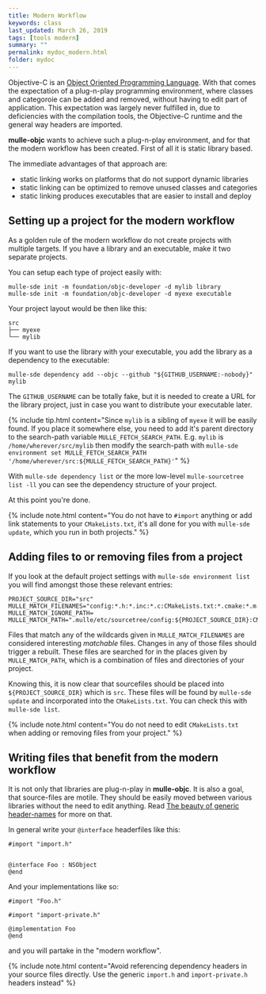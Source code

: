 ```yaml
---
title: Modern Workflow
keywords: class
last_updated: March 26, 2019
tags: [tools modern]
summary: ""
permalink: mydoc_modern.html
folder: mydoc
---
```


Objective-C is an [Object Oriented Programming Language](https://en.wikipedia.org/wiki/Object-oriented_programming).
With that comes the expectation of a plug-n-play programming environment,
where classes and categoroie can be added and removed, without having to
edit part of application. This expectation was largely never fulfilled in,
due to deficiencies with the compilation tools, the Objective-C runtime and
the general way headers are imported.

**mulle-objc** wants to achieve such a plug-n-play environment, and for that the
modern workflow has been created. First of all it is static library based.

The immediate advantages of that approach are:

* static linking works on platforms that do not support dynamic libraries
* static linking can be optimized to remove unused classes and categories
* static linking produces executables that are easier to install and deploy


## Setting up a project for the modern workflow

As a golden rule of the modern workflow do not create projects
with multiple targets. If you have a library and an executable, make it two
separate projects.

You can setup each type of project easily with:

```
mulle-sde init -m foundation/objc-developer -d mylib library
mulle-sde init -m foundation/objc-developer -d myexe executable
```

Your project layout would be then like this:

```
src
├── myexe
└── mylib
```

If you want to use the library with your executable, you add the library as a
dependency to the executable:

```
mulle-sde dependency add --objc --github "${GITHUB_USERNAME:-nobody}" mylib
```

The `GITHUB_USERNAME` can be totally fake, but it is needed to create a URL
for the library project, just in case you want to distribute your executable
later.


{% include tip.html content="Since `mylib` is a sibling of `myexe` it
will be easily found. If you place it somewhere else, you need to add it's
parent directory to the search-path variable `MULLE_FETCH_SEARCH_PATH`.
E.g. `mylib` is `/home/wherever/src/mylib` then modify the search-path with `mulle-sde environment set MULLE_FETCH_SEARCH_PATH '/home/wherever/src:${MULLE_FETCH_SEARCH_PATH}'`" %}


With `mulle-sde dependency list` or the more low-level `mulle-sourcetree list -ll`
you can see the dependency structure of your project.

At this point you're done.

{% include note.html content="You do not have to `#import` anything or add link
statements to your `CMakeLists.txt`, it's all done for you with
`mulle-sde update`, which you run in both projects." %}


## Adding files to or removing files from a project

If you look at the default project settings with `mulle-sde environment list`
you will find amongst those these relevant entries:

```
PROJECT_SOURCE_DIR="src"
MULLE_MATCH_FILENAMES="config:*.h:*.inc:*.c:CMakeLists.txt:*.cmake:*.m:*.aam"
MULLE_MATCH_IGNORE_PATH=
MULLE_MATCH_PATH=".mulle/etc/sourcetree/config:${PROJECT_SOURCE_DIR}:CMakeLists.txt:cmake"
```

Files that match any of the wildcards given in `MULLE_MATCH_FILENAMES` are
considered interesting *matchable* files. Changes in any of those files
should trigger a rebuilt. These files are searched for in the places given by
`MULLE_MATCH_PATH`, which is a combination of files and directories of your
project.

Knowing this, it is now clear that sourcefiles should be placed into
`${PROJECT_SOURCE_DIR}` which is `src`. These files will be found by
`mulle-sde update` and incorporated into the `CMakeLists.txt`. You can check
this with `mulle-sde list`.

{% include note.html content="You do not need to edit `CMakeLists.txt` when
adding or removing files from your project." %}


## Writing files that benefit from the modern workflow

It is not only that libraries are plug-n-play in **mulle-objc**. It is also
a goal, that source-files are motile. They should be easily moved between
various libraries without the need to edit anything. Read [The beauty of generic header-names](https://www.mulle-kybernetik.com/weblog/2019/beauty_of_generic_headers.html) for more on that.

In general write your `@interface` headerfiles like this:

```
#import "import.h"


@interface Foo : NSObject
@end
```

And your implementations like so:

```
#import "Foo.h"

#import "import-private.h"

@implementation Foo
@end
```

and you will partake in the "modern workflow".

{% include note.html content="Avoid referencing dependency headers in your source files directly. Use the generic `import.h` and `import-private.h` headers instead" %}

